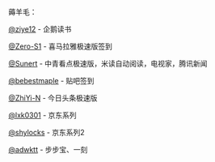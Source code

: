 薅羊毛：

[@ziye12](https://github.com/ziye12/JavaScript) - 企鹅读书

[@Zero-S1](https://github.com/Zero-S1/xmly_speed) - 喜马拉雅极速版签到

[@Sunert](https://github.com/Sunert/Scripts) - 中青看点极速版，米读自动阅读，电视家，腾讯新闻

[@bebestmaple](https://github.com/bebestmaple/Tieba_Github-Actions) - 贴吧签到

[@ZhiYi-N](https://github.com/ZhiYi-N/Private-Script) - 今日头条极速版

[@lxk0301](https://github.com/LXK9301/jd_scripts/tree/master) - 京东系列

[@shylocks](https://github.com/shylocks/loon) - 京东系列2

[@adwktt](https://github.com/adwktt/adwktt) - 步步宝、一刻

